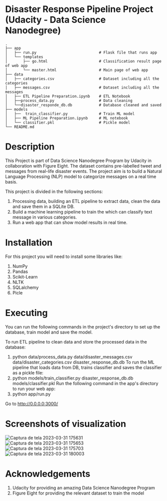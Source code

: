 # Disaster Response Pipeline Project (Udacity - Data Science Nanodegree)

    .
    ├── app     
    │   ├── run.py                            # Flask file that runs app
    │   └── templates   
    │       ├── go.html                       # Classification result page of web app
    │       └── master.html                   # Main page of web app    
    ├── data                   
    │   ├── categories.csv                    # Dataset including all the categories  
    │   ├── messages.csv                      # Dataset including all the messages
    │   ├── ETL Pipeline Preparation.ipynb    # ETL Notebook
    │   ├──process_data.py                    # Data cleaning
    │   └──disaster_responde_db.db            # Database cleaned and saved
    ├── models
    │   ├──  train_classifier.py              # Train ML model        
    │   ├── ML Pipeline Preparation.ipynb     # ML notebook
    │   └── classifier.pkl                    # Pickle model
    └── README.md
# Description
This Project is part of Data Science Nanodegree Program by Udacity in collaboration with Figure Eight. The dataset contains pre-labelled tweet and messages from real-life disaster events. The project aim is to build a Natural Language Processing (NLP) model to categorize messages on a real time basis.

This project is divided in the following sections:

1. Processing data, building an ETL pipeline to extract data, clean the data and save them in a SQLite DB.
2. Build a machine learning pipeline to train the which can classify text message in various categories.
3. Run a web app that can show model results in real time.
# Installation
For this project you will need to install some libraries like:
1. NumPy
2. Pandas
3. Scikit-Learn
4. NLTK
5. SQLalchemy
6. Picle

# Executing
You can run the following commands in the project's directory to set up the database, train model and save the model.

To run ETL pipeline to clean data and store the processed data in the database:
1. python data/process_data.py data/disaster_messages.csv data/disaster_categories.csv disaster_response_db.db
To run the ML pipeline that loads data from DB, trains classifier and saves the classifier as a pickle file:
2. python models/train_classifier.py disaster_response_db.db models/classifier.pkl
Run the following command in the app's directory to run your web app:
3. python app/run.py

Go to http://0.0.0.0:3000/

# Screenshots of visualization
![Captura de tela 2023-03-31 175631](https://user-images.githubusercontent.com/103281382/229228783-d053bb78-2813-4d6b-b2d9-194393e162b8.png)
![Captura de tela 2023-03-31 175653](https://user-images.githubusercontent.com/103281382/229228820-7e5f5995-0e08-44cb-946a-eac142837de0.png)
![Captura de tela 2023-03-31 175703](https://user-images.githubusercontent.com/103281382/229228839-39e63a66-5f92-469a-8ca2-09b6bd6afaee.png)
![Captura de tela 2023-03-31 180003](https://user-images.githubusercontent.com/103281382/229229143-9284cd03-cf6a-44b7-82ea-919b50ea1eca.png)

# Acknowledgements
1. Udacity for providing an amazing Data Science Nanodegree Program
2. Figure Eight for providing the relevant dataset to train the model
